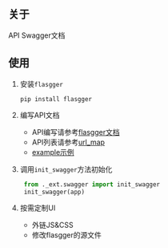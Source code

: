 ## 关于

API Swagger文档

## 使用

1. 安装`flasgger`
   ```shell
   pip install flasgger
   ```

2. 编写API文档
    - API编写请参考[flasgger文档](https://github.com/flasgger/flasgger)
    - API列表请参考[url_map](http://127.0.0.1:666/sys-mgmt/_/url_map/)
    - [example示例](./modules/ex_simples.py)


3. 调用`init_swagger`方法初始化
   ```python
    from ._ext.swagger import init_swagger
    init_swagger(app)
   ```

4. 按需定制UI
    - 外链JS&CSS
    - 修改flasgger的源文件
